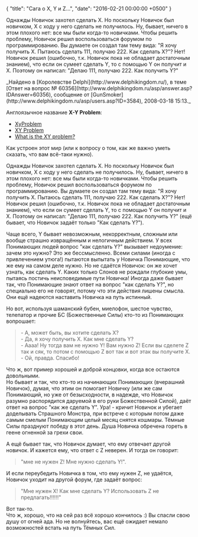 {
  "title": "Сага о X, Y и Z...",
  "date": "2016-02-21 00:00:00 +0500"
}

Однажды Новичок захотел сделать X. Но поскольку Новичок был новичком, X с ходу у него сделать не получилось. Ну, бывает, ничего в этом плохого нет: все мы были когда-то новичками. Чтобы решить проблему, Новичок решил воспользоваться форумом по программированию. Вы думаете он создал там тему вида: "Я хочу получить X. Пытаюсь сделать 111, получаю 222. Как сделать X?"? Нет! Новичок решил (ошибочно, т.к. Новичок пока не обладает достаточным знанием), что если он сумеет сделать Y, то с помощью Y он получит и X. Поэтому он написал: "Делаю 111, получаю 222. Как получить Y?"
<!-- more -->

<div class="bg-info" markdown="1">
_Найдено в [Королевстве Delphi](http://www.delphikingdom.ru/), в теме [Ответ на вопрос № 60356](http://www.delphikingdom.ru/asp/answer.asp?IDAnswer=60356), сообщение от [GunSmoker](http://www.delphikingdom.ru/asp/users.asp?ID=3584), 2008-03-18 15:13._

Англоязычное название **X-Y Problem**:
  * [XyProblem](https://mywiki.wooledge.org/XyProblem)
  * [XY Problem](http://www.perlmonks.org/index.pl?node_id=542341)
  * [What is the XY problem?](https://meta.stackexchange.com/questions/66377/what-is-the-xy-problem)
</div>

Как устроен этот мир (или к вопросу о том, как же важно уметь сказать, что вам всё-таки нужно).

Однажды Новичок захотел сделать X. Но поскольку Новичок был новичком, X с ходу у него сделать не получилось. Ну, бывает, ничего в этом плохого нет: все мы были когда-то новичками. Чтобы решить проблему, Новичок решил воспользоваться форумом по программированию. Вы думаете он создал там тему вида: "Я хочу получить X. Пытаюсь сделать 111, получаю 222. Как сделать X?"? Нет! Новичок решил (ошибочно, т.к. Новичок пока не обладает достаточным знанием), что если он сумеет сделать Y, то с помощью Y он получит и X. Поэтому он написал: "Делаю 111, получаю 222. Как получить Y?" (ещё бывает, что Новичок задаёт только "Как сделать Y?").

Чаще всего, Y бывает невозможным, некорректным, сложным или вообще страшно извращённым и нелогичным действием. У всех Понимающих людей вопрос "как сделать Y?" вызывает недоумение: зачем это нужно? Это же бессмысленно. Всеми силами (иногда с привлечением утюга!) пытаются выпытать у Новичка Понимающие, что же ему на самом деле нужно. Но не сдаётся Новичок: он же хочет узнать, как сделать Y. Каких только Слонов не рождали глубокие умы, пытаясь постичь неисповедимые пути Новичка! Иногда даже бывает так, что Понимающие знают ответ на вопрос "как сделать Y?", но специально его не говорят, потому что эти действия лишены смысла. Они ещё надеются наставить Новичка на путь истинный.

Но вот, используя шаманский бубен, миелофон, шестое чувство, телепатор и прочие БС (Божественные Силы) кто-то из Понимающих вопрошает:
> \- А, может быть, вы хотите сделать X?<br>
> \- Да, я хочу получить X. Как мне сделать Y?<br>
> \- Аааа! Ну тогда вам не нужно Y! Вам нужно Z! Если вы сделете Z так и сяк, то потом с помощью Z вот так и вот этак вы получите X.<br>
> \- Ой, правда. Спасибо!

Что ж, вот пример хорошей и доброй концовки, когда все остаются довольными.<br>
Но бывает и так, что кто-то из начинающих Понимающих (вчерашний Новичок), думая, что этим он помогает Новичку (или же сам Понимающий, но уже от безысходности, в надежде, что Новичок разумно распорядится даруемой в его руки Божественной Силой), даёт ответ на вопрос "как же сделать Y". Ура! - кричит Новичок и убегает доделывать Страшного Монстра, при встрече с которым потом даже самым смелым Понимающим целый месяц снятся кошмары. Тёмные Силы празднуют победу в этот день. Душа Новичка обречена гореть в геене огненной за грехи свои.

А ещё бывает так, что Новичок думает, что ему отвечает другой новичок. И кажется ему, что ответ с Z неверен. И тогда он говорит:
> "мне не нужен Z! Мне нужно сделать Y!".

И если переубедить Новичка в том, что ему нужен Z, не удаётся, Новичок уходит на другой форум, где задаёт вопрос:
> "Мне нужен X! Как мне сделать Y? Использовать Z не предлагать!!!!!!"

Вот так-то.<br>
Что ж, хорошо, что на сей раз всё хорошо кончилось :) Вы спасли свою душу от огней ада. Но не волнуйтесь, вас ещё ожидает немало возможностей встать на путь Тёмных Сил.
